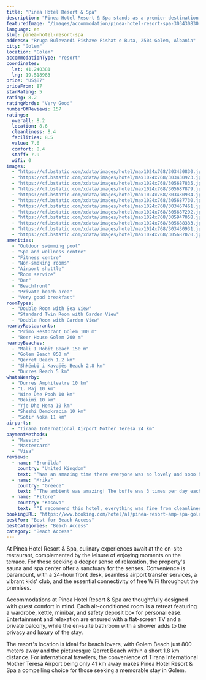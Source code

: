 ```yaml
---
title: "Pinea Hotel Resort & Spa"
description: "Pinea Hotel Resort & Spa stands as a premier destination for travelers seeking a blend of luxury and comfort in Golem, just a stone's throw away from the serene Mali I Robit Beach."
featuredImage: "/images/accommodation/pinea-hotel-resort-spa-303430830.jpg"
language: en
slug: pinea-hotel-resort-spa
address: "Rruga Bulevardi Pishave Pishat e Buta, 2504 Golem, Albania"
city: "Golem"
location: "Golem"
accommodationType: "resort"
coordinates:
  lat: 41.240381
  lng: 19.518983
price: "US$87"
priceFrom: 87
starRating: 5
rating: 8.2
ratingWords: "Very Good"
numberOfReviews: 157
ratings:
  overall: 8.2
  location: 8.6
  cleanliness: 8.4
  facilities: 8.5
  value: 7.6
  comfort: 8.4
  staff: 7.9
  wifi: 0
images:
  - "https://cf.bstatic.com/xdata/images/hotel/max1024x768/303430830.jpg?k=5517c03f30fcfe58f0b249ce74894c508cdc129df54c0e80af27cc4c4cbbf85f&o=&hp=1"
  - "https://cf.bstatic.com/xdata/images/hotel/max1024x768/303430923.jpg?k=4578946a99865baca000c87adf7d2d2912755fb910876ac869328960d7a88d03&o=&hp=1"
  - "https://cf.bstatic.com/xdata/images/hotel/max1024x768/305687835.jpg?k=bb7939b7091aedb27a4d071d929e83e352dae9b8e221c658663e6c531e13b548&o=&hp=1"
  - "https://cf.bstatic.com/xdata/images/hotel/max1024x768/305687879.jpg?k=19e6431d65468ecada1ada715fa2b5bc30095668918aebf829707e9efdbb18b9&o=&hp=1"
  - "https://cf.bstatic.com/xdata/images/hotel/max1024x768/303430934.jpg?k=5ecf696b5b41da0e4aa1d1d9f9203d4cc2f1ed6339f8c0a413f6118d60fa537f&o=&hp=1"
  - "https://cf.bstatic.com/xdata/images/hotel/max1024x768/305687730.jpg?k=ddc0ed82da1e27305a7517be3dead281412c85013d3ffbea276777178c54f4b9&o=&hp=1"
  - "https://cf.bstatic.com/xdata/images/hotel/max1024x768/303467461.jpg?k=21a8204952f8c3c35abea70ac3828be2a5035b63cd03ca0d74dffad1208f3ae8&o=&hp=1"
  - "https://cf.bstatic.com/xdata/images/hotel/max1024x768/305687292.jpg?k=843ff53b6ab91414beb7c0f9c504512b501f224d83b3e36aa65cf652da4fbac7&o=&hp=1"
  - "https://cf.bstatic.com/xdata/images/hotel/max1024x768/305947058.jpg?k=c9f2ef0a916ab6ff7cb92a2f52028a46d7ae8ccf7d391f8e3b2b60c838cb2aa5&o=&hp=1"
  - "https://cf.bstatic.com/xdata/images/hotel/max1024x768/305688333.jpg?k=efa5c4ae7fa9c88cffa8b5e7b5b43d35af148f09f7c8b601364c0eaf3a671318&o=&hp=1"
  - "https://cf.bstatic.com/xdata/images/hotel/max1024x768/303430931.jpg?k=dc6b989464461fe015e7f362692e4b2094b5d93a9852c0e72ffd192769998c58&o=&hp=1"
  - "https://cf.bstatic.com/xdata/images/hotel/max1024x768/305687070.jpg?k=d32e140160e32d61f1eeb61cad0196cfc6cc450c0e5b42cd8b7a9080c9cdbdb3&o=&hp=1"
amenities:
  - "Outdoor swimming pool"
  - "Spa and wellness centre"
  - "Fitness centre"
  - "Non-smoking rooms"
  - "Airport shuttle"
  - "Room service"
  - "Bar"
  - "Beachfront"
  - "Private beach area"
  - "Very good breakfast"
roomTypes:
  - "Double Room with Sea View"
  - "Standard Twin Room with Garden View"
  - "Double Room with Garden View"
nearbyRestaurants:
  - "Primo Restorant Golem 100 m"
  - "Beer House Golem 200 m"
nearbyBeaches:
  - "Mali I Robit Beach 150 m"
  - "Golem Beach 850 m"
  - "Qerret Beach 1.2 km"
  - "Shkëmbi i Kavajës Beach 2.8 km"
  - "Durres Beach 5 km"
whatsNearby:
  - "Durres Amphiteatre 10 km"
  - "1. Maj 10 km"
  - "Wine Dhe Pooh 10 km"
  - "Bekimi 10 km"
  - "Yje Dhe Hena 10 km"
  - "Sheshi Demokracia 10 km"
  - "Sotir Noka 11 km"
airports:
  - "Tirana International Airport Mother Teresa 24 km"
paymentMethods:
  - "Maestro"
  - "Mastercard"
  - "Visa"
reviews:
  - name: "Brunilda"
    country: "United Kingdom"
    text: "“Was an amazing time there everyone was so lovely and sooo helpful ￼”"
  - name: "Mrika"
    country: "Greece"
    text: "“The ambient was amazing! The buffe was 3 times per day each was more and more delicious. Every corner was super clean, bed and pillows were very comfortable, the staff were very kind and available all the time. Pinea had dreamy views, sea view and...”"
  - name: "Fitore"
    country: "Kosovo"
    text: "“I recommend this hotel, everything was fine from cleanliness, comfort and food.”"
bookingURL: "https://www.booking.com/hotel/al/pinea-resort-amp-spa-golem.en-gb.html?aid=8035640"
bestFor: "Best for Beach Access"
bestCategories: "Beach Access"
category: "Beach Access"
---
```


At Pinea Hotel Resort & Spa, culinary experiences await at the on-site restaurant, complemented by the leisure of enjoying moments on the terrace. For those seeking a deeper sense of relaxation, the property's sauna and spa center offer a sanctuary for the senses. Convenience is paramount, with a 24-hour front desk, seamless airport transfer services, a vibrant kids' club, and the essential connectivity of free WiFi throughout the premises.

Accommodations at Pinea Hotel Resort & Spa are thoughtfully designed with guest comfort in mind. Each air-conditioned room is a retreat featuring a wardrobe, kettle, minibar, and safety deposit box for personal ease. Entertainment and relaxation are ensured with a flat-screen TV and a private balcony, while the en-suite bathroom with a shower adds to the privacy and luxury of the stay.

The resort's location is ideal for beach lovers, with Golem Beach just 800 meters away and the picturesque Qerret Beach within a short 1.8 km distance. For international travelers, the convenience of Tirana International Mother Teresa Airport being only 41 km away makes Pinea Hotel Resort & Spa a compelling choice for those seeking a memorable stay in Golem.